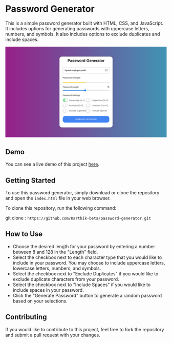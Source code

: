 # Password Generator

This is a simple password generator built with HTML, CSS, and JavaScript. It includes options for generating passwords with uppercase letters, numbers, and symbols. It also includes options to exclude duplicates and include spaces.

![Screenshot](Password.png)

## Demo

You can see a live demo of this project [here](https://karthik-beta.github.io/Password-Generator/).




## Getting Started

To use this password generator, simply download or clone the repository and open the `index.html` file in your web browser.

To clone this repository, run the following command:

git clone : `https://github.com/Karthik-beta/password-generator.git`


## How to Use

* Choose the desired length for your password by entering a number between 8 and 128 in the "Length" field.
* Select the checkbox next to each character type that you would like to include in your password. You may choose to      include uppercase letters, lowercase letters, numbers, and symbols.
* Select the checkbox next to "Exclude Duplicates" if you would like to exclude duplicate characters from your password.
* Select the checkbox next to "Include Spaces" if you would like to include spaces in your password.
* Click the "Generate Password" button to generate a random password based on your selections.

## Contributing

If you would like to contribute to this project, feel free to fork the repository and submit a pull request with your changes.

